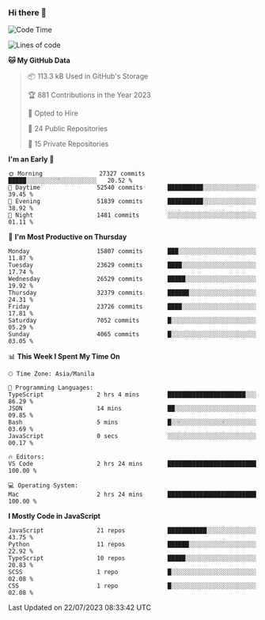 ### Hi there 👋

<!--START_SECTION:waka-->
![Code Time](http://img.shields.io/badge/Code%20Time-336%20hrs%2031%20mins-blue)

![Lines of code](https://img.shields.io/badge/From%20Hello%20World%20I%27ve%20Written-58.4%20million%20lines%20of%20code-blue)

**🐱 My GitHub Data** 

> 📦 113.3 kB Used in GitHub's Storage 
 > 
> 🏆 881 Contributions in the Year 2023
 > 
> 💼 Opted to Hire
 > 
> 📜 24 Public Repositories 
 > 
> 🔑 15 Private Repositories 
 > 
**I'm an Early 🐤** 

```text
🌞 Morning                27327 commits       █████░░░░░░░░░░░░░░░░░░░░   20.52 % 
🌆 Daytime                52540 commits       ██████████░░░░░░░░░░░░░░░   39.45 % 
🌃 Evening                51839 commits       ██████████░░░░░░░░░░░░░░░   38.92 % 
🌙 Night                  1481 commits        ░░░░░░░░░░░░░░░░░░░░░░░░░   01.11 % 
```
📅 **I'm Most Productive on Thursday** 

```text
Monday                   15807 commits       ███░░░░░░░░░░░░░░░░░░░░░░   11.87 % 
Tuesday                  23629 commits       ████░░░░░░░░░░░░░░░░░░░░░   17.74 % 
Wednesday                26529 commits       █████░░░░░░░░░░░░░░░░░░░░   19.92 % 
Thursday                 32379 commits       ██████░░░░░░░░░░░░░░░░░░░   24.31 % 
Friday                   23726 commits       ████░░░░░░░░░░░░░░░░░░░░░   17.81 % 
Saturday                 7052 commits        █░░░░░░░░░░░░░░░░░░░░░░░░   05.29 % 
Sunday                   4065 commits        █░░░░░░░░░░░░░░░░░░░░░░░░   03.05 % 
```


📊 **This Week I Spent My Time On** 

```text
🕑︎ Time Zone: Asia/Manila

💬 Programming Languages: 
TypeScript               2 hrs 4 mins        ██████████████████████░░░   86.29 % 
JSON                     14 mins             ██░░░░░░░░░░░░░░░░░░░░░░░   09.85 % 
Bash                     5 mins              █░░░░░░░░░░░░░░░░░░░░░░░░   03.69 % 
JavaScript               0 secs              ░░░░░░░░░░░░░░░░░░░░░░░░░   00.17 % 

🔥 Editors: 
VS Code                  2 hrs 24 mins       █████████████████████████   100.00 % 

💻 Operating System: 
Mac                      2 hrs 24 mins       █████████████████████████   100.00 % 
```

**I Mostly Code in JavaScript** 

```text
JavaScript               21 repos            ███████████░░░░░░░░░░░░░░   43.75 % 
Python                   11 repos            ██████░░░░░░░░░░░░░░░░░░░   22.92 % 
TypeScript               10 repos            █████░░░░░░░░░░░░░░░░░░░░   20.83 % 
SCSS                     1 repo              █░░░░░░░░░░░░░░░░░░░░░░░░   02.08 % 
CSS                      1 repo              █░░░░░░░░░░░░░░░░░░░░░░░░   02.08 % 
```




 Last Updated on 22/07/2023 08:33:42 UTC
<!--END_SECTION:waka-->
